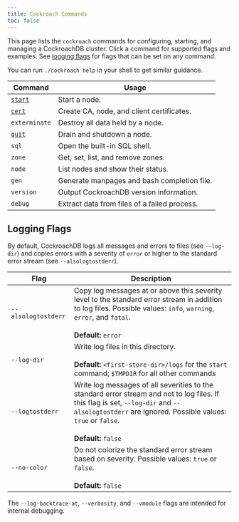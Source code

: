 ```yaml
---
title: Cockroach Commands
toc: false
---
```


This page lists the `cockroach` commands for configuring, starting, and managing a CockroachDB cluster. Click a command for supported flags and examples. See [logging flags](#logging-flags) for flags that can be set on any command. 

You can run `./cockroach help` in your shell to get similar guidance.

Command | Usage
--------|----
[`start`](start-a-node.html) | Start a node.
[`cert`](create-security-certificates.html) | Create CA, node, and client certificates.
`exterminate` | Destroy all data held by a node.
[`quit`](stop-a-node.html) | Drain and shutdown a node.
`sql` | Open the built-in SQL shell.
`zone` | Get, set, list, and remove zones.
`node` | List nodes and show their status.
`gen` | Generate manpages and bash completion file.
`version` | Output CockroachDB version information.
`debug` | Extract data from files of a failed process.

## Logging Flags

By default, CockroachDB logs all messages and errors to files (see `--log-dir`) and copies errors with a severity of `error` or higher to the standard error stream (see `--alsologtostderr`). 

Flag | Description
-----|------------
`--alsologtostderr` | Copy log messages at or above this severity level to the standard error stream in addition to log files. Possible values: `info`, `warning`, `error`, and `fatal`. <br><br>**Default:** `error`
`--log-dir` | Write log files in this directory. <br><br> **Default:** `<first-store-dir>/logs` for the `start` command; `$TMPDIR` for all other commands  
`--logtostderr` |  Write log messages of all severities to the standard error stream and not to log files. If this flag is set, `--log-dir` and `--alsologtostderr` are ignored. Possible values: `true` or `false`.<br><br>**Default:** `false`
`--no-color` | Do not colorize the standard error stream based on severity. Possible values: `true` or `false`. <br><br>**Default:** `false`   

The `--log-backtrace-at`, `--verbosity`, and `--vmodule` flags are intended for internal debugging. 